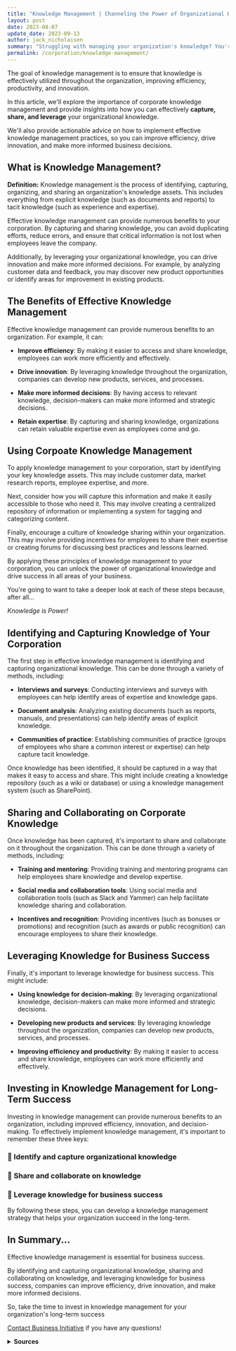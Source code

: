 ```yaml
---
title: "Knowledge Management | Channeling the Power of Organizational Knowledge in Your Corporation"
layout: post
date: 2023-08-07
update_date: 2023-09-13
author: jack_nicholaisen
summary: "Struggling with managing your organization's knowledge? You're not alone. Inefficient knowledge management can lead to missed opportunities and failure."
permalink: /corporation/knowledge-management/
---
```


The goal of knowledge management is to ensure that knowledge is effectively utilized throughout the organization, improving efficiency, productivity, and innovation.

In this article, we'll explore the importance of corporate knowledge management and provide insights into how you can effectively **capture, share, and leverage** your organizational knowledge. 

We'll also provide actionable advice on how to implement effective knowledge management practices, so you can improve efficiency, drive innovation, and make more informed business decisions.

## What is Knowledge Management?

**Definition:** Knowledge management is the process of identifying, capturing, organizing, and sharing an organization's knowledge assets. This includes everything from explicit knowledge (such as documents and reports) to tacit knowledge (such as experience and expertise).

Effective knowledge management can provide numerous benefits to your corporation. By capturing and sharing knowledge, you can avoid duplicating efforts, reduce errors, and ensure that critical information is not lost when employees leave the company.

Additionally, by leveraging your organizational knowledge, you can drive innovation and make more informed decisions. For example, by analyzing customer data and feedback, you may discover new product opportunities or identify areas for improvement in existing products.

## The Benefits of Effective Knowledge Management

Effective knowledge management can provide numerous benefits to an organization. For example, it can:

-   **Improve efficiency**: By making it easier to access and share knowledge, employees can work more efficiently and effectively.

-   **Drive innovation**: By leveraging knowledge throughout the organization, companies can develop new products, services, and processes.

-   **Make more informed decisions**: By having access to relevant knowledge, decision-makers can make more informed and strategic decisions.

-   **Retain expertise**: By capturing and sharing knowledge, organizations can retain valuable expertise even as employees come and go.

## Using Corpoate Knowledge Management

To apply knowledge management to your corporation, start by identifying your key knowledge assets. This may include customer data, market research reports, employee expertise, and more.

Next, consider how you will capture this information and make it easily accessible to those who need it. This may involve creating a centralized repository of information or implementing a system for tagging and categorizing content.

Finally, encourage a culture of knowledge sharing within your organization. This may involve providing incentives for employees to share their expertise or creating forums for discussing best practices and lessons learned.

By applying these principles of knowledge management to your corporation, you can unlock the power of organizational knowledge and drive success in all areas of your business.

You're going to want to take a deeper look at each of these steps because, after all...

*Knowledge is Power!*

## Identifying and Capturing Knowledge of Your Corporation

The first step in effective knowledge management is identifying and capturing organizational knowledge. This can be done through a variety of methods, including:

-   **Interviews and surveys**: Conducting interviews and surveys with employees can help identify areas of expertise and knowledge gaps.

-   **Document analysis**: Analyzing existing documents (such as reports, manuals, and presentations) can help identify areas of explicit knowledge.

-   **Communities of practice**: Establishing communities of practice (groups of employees who share a common interest or expertise) can help capture tacit knowledge.

Once knowledge has been identified, it should be captured in a way that makes it easy to access and share. This might include creating a knowledge repository (such as a wiki or database) or using a knowledge management system (such as SharePoint).

## Sharing and Collaborating on Corporate Knowledge

Once knowledge has been captured, it's important to share and collaborate on it throughout the organization. This can be done through a variety of methods, including:

-   **Training and mentoring**: Providing training and mentoring programs can help employees share knowledge and develop expertise.

-   **Social media and collaboration tools**: Using social media and collaboration tools (such as Slack and Yammer) can help facilitate knowledge sharing and collaboration.

-   **Incentives and recognition**: Providing incentives (such as bonuses or promotions) and recognition (such as awards or public recognition) can encourage employees to share their knowledge.

## Leveraging Knowledge for Business Success

Finally, it's important to leverage knowledge for business success. This might include:

-   **Using knowledge for decision-making**: By leveraging organizational knowledge, decision-makers can make more informed and strategic decisions.

-   **Developing new products and services**: By leveraging knowledge throughout the organization, companies can develop new products, services, and processes.

-   **Improving efficiency and productivity**: By making it easier to access and share knowledge, employees can work more efficiently and effectively.

## Investing in Knowledge Management for Long-Term Success

Investing in knowledge management can provide numerous benefits to an organization, including improved efficiency, innovation, and decision-making. To effectively implement knowledge management, it's important to remember these three keys:

### 🔑 Identify and capture organizational knowledge

### 🔑 Share and collaborate on knowledge

### 🔑 Leverage knowledge for business success

By following these steps, you can develop a knowledge management strategy that helps your organization succeed in the long-term.

## In Summary...

Effective knowledge management is essential for business success.

By identifying and capturing organizational knowledge, sharing and collaborating on knowledge, and leveraging knowledge for business success, companies can improve efficiency, drive innovation, and make more informed decisions.

So, take the time to invest in knowledge management for your organization's long-term success

[Contact Business Initiative](https://www.businessinitiative.org/contact/) if you have any questions!

<script async data-uid="0625212ce2" src="https://adept-hustler-4565.ck.page/0625212ce2/index.js"></script>

<details>
<summary><b>Sources</b></summary>
<br>
<ul>
<li><a href="https://hbr.org/2016/04/the-strategic-value-of-knowledge-management">Harvard Business Review: The Strategic Value of Knowledge Management</a></li>
<li><a href="https://www.forbes.com/sites/forbestechcouncil/2020/02/04/the-benefits-of-effective-knowledge-management/?sh=7babc7d96f3c">Forbes: The Benefits of Effective Knowledge Management</a></li>
<li><a href="https://www.mckinsey.com/business-functions/organization/our-insights/the-value-of-knowledge-management#">McKinsey & Company: The Value of Knowledge Management</a></li>
<li><a href="https://www.knowledge-management-online.com/knowledge-management-systems/">Knowledge Management Online: Knowledge Management Systems</a></li>
</ul>
</details>
